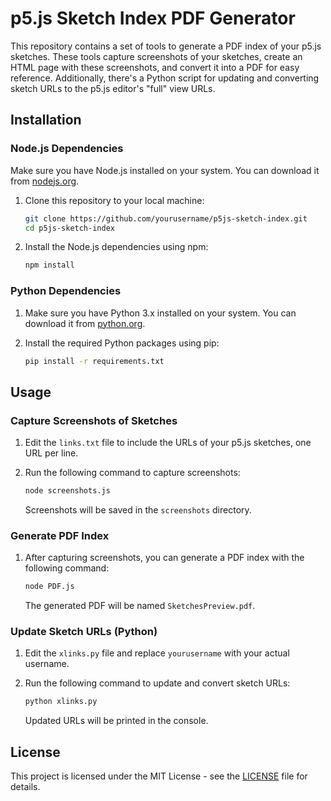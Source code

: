 # p5.js Sketch Index PDF Generator

This repository contains a set of tools to generate a PDF index of your p5.js sketches. These tools capture screenshots of your sketches, create an HTML page with these screenshots, and convert it into a PDF for easy reference. Additionally, there's a Python script for updating and converting sketch URLs to the p5.js editor's "full" view URLs.

## Installation

### Node.js Dependencies

Make sure you have Node.js installed on your system. You can download it from [nodejs.org](https://nodejs.org/).

1. Clone this repository to your local machine:

   ```bash
   git clone https://github.com/yourusername/p5js-sketch-index.git
   cd p5js-sketch-index
   ```

2. Install the Node.js dependencies using npm:

   ```bash
   npm install
   ```

### Python Dependencies

1. Make sure you have Python 3.x installed on your system. You can download it from [python.org](https://www.python.org/downloads/).

2. Install the required Python packages using pip:

   ```bash
   pip install -r requirements.txt
   ```

## Usage

### Capture Screenshots of Sketches

1. Edit the `links.txt` file to include the URLs of your p5.js sketches, one URL per line.

2. Run the following command to capture screenshots:

   ```bash
   node screenshots.js
   ```

   Screenshots will be saved in the `screenshots` directory.

### Generate PDF Index

1. After capturing screenshots, you can generate a PDF index with the following command:

   ```bash
   node PDF.js
   ```

   The generated PDF will be named `SketchesPreview.pdf`.

### Update Sketch URLs (Python)

1. Edit the `xlinks.py` file and replace `yourusername` with your actual username.

2. Run the following command to update and convert sketch URLs:

   ```bash
   python xlinks.py
   ```

   Updated URLs will be printed in the console.

## License

This project is licensed under the MIT License - see the [LICENSE](LICENSE) file for details.
```
